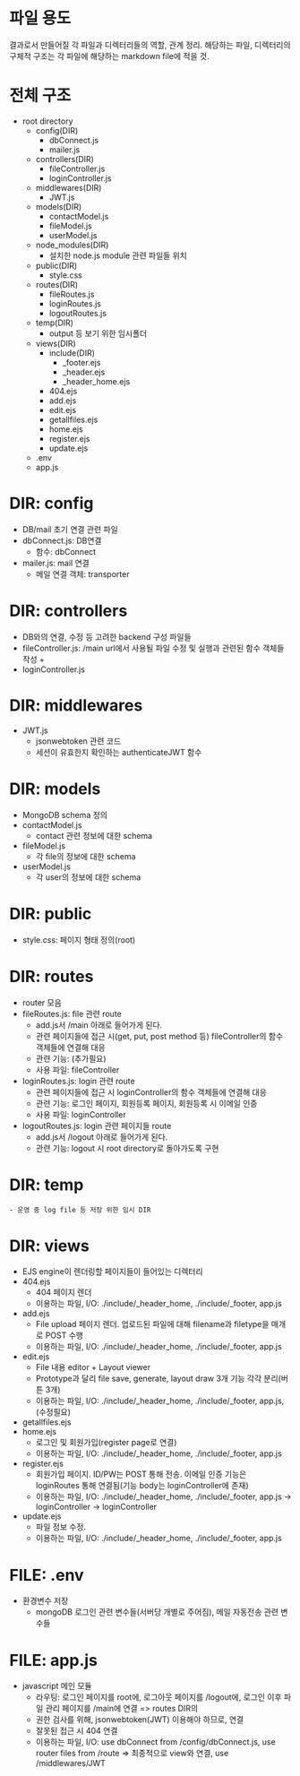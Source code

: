 # 파일 용도
결과로서 만들어질 각 파일과 디렉터리들의 역할, 관계 정리. 해당하는 파일, 디렉터리의 구체적 구조는 각 파일에 해당하는 markdown file에 적을 것.


# 전체 구조
- root directory
    + config(DIR)
        + dbConnect.js
        + mailer.js
    + controllers(DIR)
        + fileController.js
        + loginController.js
    + middlewares(DIR)
        + JWT.js
    + models(DIR)
        + contactModel.js
        + fileModel.js
        + userModel.js
    + node_modules(DIR)
        + 설치한 node.js module 관련 파일들 위치
    + public(DIR)
        + style.css
    + routes(DIR)
        + fileRoutes.js
        + loginRoutes.js
        + logoutRoutes.js
    + temp(DIR)
        + output 등 보기 위한 임시폴더
    + views(DIR)
        + include(DIR)
            + _footer.ejs
            + _header.ejs
            + _header_home.ejs
        + 404.ejs
        + add.ejs
        + edit.ejs
        + getallfiles.ejs
        + home.ejs
        + register.ejs
        + update.ejs
    + .env
    + app.js


# DIR: config
- DB/mail 초기 연결 관련 파일
- dbConnect.js: DB연결
    + 함수: dbConnect
- mailer.js: mail 연결
    + 메일 연결 객체: transporter

# DIR: controllers
- DB와의 연결, 수정 등 고려한 backend 구성 파일들
- fileController.js: /main url에서 사용될 파일 수정 및 실행과 관련된 함수 객체들 작성
    + 
- loginController.js

# DIR: middlewares
- JWT.js
    + jsonwebtoken 관련 코드
    + 세션이 유효한지 확인하는 authenticateJWT 함수

# DIR: models
- MongoDB schema 정의
- contactModel.js
    + contact 관련 정보에 대한 schema
- fileModel.js
    + 각 file의 정보에 대한 schema
- userModel.js
    + 각 user의 정보에 대한 schema

# DIR: public
- style.css: 페이지 형태 정의(root)

# DIR: routes
- router 모음
- fileRoutes.js: file 관련 route
    + add.js서 /main 아래로 들어가게 된다.
    + 관련 페이지들에 접근 시(get, put, post method 등) fileController의 함수 객체들에 연결해 대응
    + 관련 기능: (추가필요)
    + 사용 파일: fileController
- loginRoutes.js: login 관련 route
    + 관련 페이지들에 접근 시 loginController의 함수 객체들에 연결해 대응
    + 관련 기능: 로그인 페이지, 회원등록 페이지, 회원등록 시 이메일 인증
    + 사용 파일: loginController
- logoutRoutes.js: login 관련 페이지들 route
    + add.js서 /logout 아래로 들어가게 된다.
    + 관련 기능: logout 시 root directory로 돌아가도록 구현

# DIR: temp
    - 운영 중 log file 등 저장 위한 임시 DIR
# DIR: views
- EJS engine이 렌더링할 페이지들이 들어있는 디렉터리
- 404.ejs
    + 404 페이지 렌더
    + 이용하는 파일, I/O: ./include/_header_home, ./include/_footer, app.js
- add.ejs
    + File upload 페이지 렌더. 업로드된 파일에 대해 filename과 filetype을 매개로 POST 수행
    + 이용하는 파일, I/O: ./include/_header_home, ./include/_footer, app.js
- edit.ejs
    + File 내용 editor + Layout viewer
    + Prototype과 달리 file save, generate, layout draw 3개 기능 각각 분리(버튼 3개)
    + 이용하는 파일, I/O: ./include/_header_home, ./include/_footer, app.js, (수정필요)
- getallfiles.ejs
- home.ejs
    + 로그인 및 회원가입(register page로 연결)
    + 이용하는 파일, I/O: ./include/_header_home, ./include/_footer, app.js
- register.ejs
    + 회원가입 페이지. ID/PW는 POST 통해 전송. 이메일 인증 기능은 loginRoutes 통해 연결됨(기능 body는 loginController에 존재)
    + 이용하는 파일, I/O: ./include/_header_home, ./include/_footer, app.js -> loginController -> loginController
- update.ejs
    + 파일 정보 수정.
    + 이용하는 파일, I/O: ./include/_header_home, ./include/_footer, app.js

# FILE: .env
- 환경변수 저장
    + mongoDB 로그인 관련 변수들(서버당 개별로 주어짐), 메일 자동전송 관련 변수들

# FILE: app.js
- javascript 메인 모듈
    + 라우팅: 로그인 페이지를 root에, 로그아웃 페이지를 /logout에, 로그인 이후 파일 관리 페이지를 /main에 연결 => routes DIR의 
    + 권한 검사를 위해, jsonwebtoken(JWT) 이용해야 하므로, 연결
    + 잘못된 접근 시 404 연결
    + 이용하는 파일, I/O: use dbConnect from /config/dbConnect.js, use router files from /route => 최종적으로 view와 연결, use /middlewares/JWT
